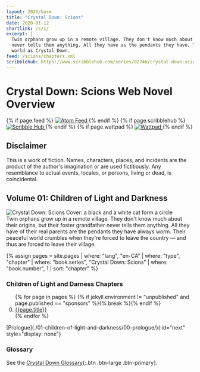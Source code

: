 ```yaml
---
layout: 2020/base
title: "Crystal Down: Scions"
date: 2020-01-12
shortlink: /s/1/
excerpt: |
  Twin orphans grow up in a remote village. They don't know much about their origins but their foster
  never tells them anything. All they have as the pendants they have. This is a story set in the same
  world as Crystal Down.
feed: /scions/chapters.xml
scribblehub: https://www.scribblehub.com/series/82746/crystal-down-scions-children-of-light-and-darkness/
---
```

<script type="application/ld+json">
{
  "@context": "https://schema.org",
  "@type": "BreadcrumbList",
  "itemListElement": [{
    "@type": "ListItem",
    "position": 0,
    "name": "{{ site.title }}",
    "item": "{{ "/" | absolute_url }}"
  }, {
    "@type": "ListItem",
    "position": 1,
    "name": "Crystal Down: Scions",
    "item": "{{ page.url | absolute_url }}"
  }]
}
</script>
<script type="application/ld+json">
{
  "@context": "https://schema.org",
  "@type": "Book",
  "url": "{{ page.url | absolute_url }}",
  "name": "Crystal Down Scions 01: Children of of Light and Darkness",
  "position": "1",
  "copyrightYear": "2020",
  "inLanguage": "en-CA",
  "author": {
    "@type": "Person",
    "name": "{{ site.data.staff[page.author].name }}",
    "url": "{{ site.data.staff[page.author].url }}"
  },
  "publisher": {
    "@type": "Person",
    "name": "{{ site.data.staff[page.author].name }}",
    "url": "{{ site.data.staff[page.author].url }}"
  }
}
</script>

<!-- markdownlint-disable MD025 -->
# Crystal Down: Scions Web Novel Overview

<!-- markdownlint-disable MD033 -->
<p class="social icons">
  {% if page.feed %}
  <link rel="alternate" type="application/atom+xml" href="{{ page.feed | absolute_url }}" title="{{ page.book.title }} Chapters Atom Feed">
  <a rel="alternate" type="application/atom+xml"
   href="{{ page.feed | absolute_url }}"
   title="{{ page.book.title }} Chapters Atom Feed">
    <img src="{{ '/assets/images/feed.png' | prepend: site.static_url | absolute_url }}" alt="Atom Feed">
  </a>
  {% endif %}
  {% if page.scribblehub %}
  <a href="{{ page.scribblehub }}" rel="alternate"
    target="_blank" rel="noopener nofollow" title="{{ page.book.title }} on Scribble Hub">
    <img src="{{ '/assets/images/scribblehub.png' | prepend: site.static_url | absolute_url }}" alt="Scribble Hub">
  </a>
  {% endif %}
  {% if page.wattpad %}
  <a href="{{ page.wattpad }}" rel="alternate"
    target="_blank" rel="noopener nofollow" title="{{ page.book.title }} on Wattpad">
    <img src="{{ '/assets/images/wattpad.png' | prepend: site.static_url | absolute_url }}" alt="Wattpad">
  </a>
  {% endif %}
</p>
<!-- markdownlint-enable MD033 -->

## Disclaimer

This is a work of fiction.
Names, characters, places, and incidents are the product of the author's imagination or are used fictitiously.
Any resemblance to actual events, locales, or persons, living or dead, is coincidental.


## Volume 01: Children of Light and Darkness

<!-- markdownlint-disable MD033 -->
<div class="row">

<div class="col-12 col-md-3">
<img src="{{ page.path | replace: 'index.md', 'thumbnail.png' | prepend: '/' | prepend: site.static_url }}" alt="Crystal Down: Scions Cover: a black and a white cat form a circle">
</div>
<div class="col-12 col-md-9">
Twin orphans grow up in a remote village. They don't know much about their
origins, but their foster grandfather never tells them anything. All they have
of their real parents are the pendants they have always worm. Their peaceful
world crumbles when they're forced to leave the country — and thus are forced to
leave their village.

{% assign pages = site.pages
  | where: "lang", "en-CA"
  | where: "type", "chapter"
  | where: "book.series", "Crystal Down: Scions"
  | where: "book.number", 1
  | sort: "chapter" %}
<h3 class="mt-3">Children of Light and Darness Chapters</h3>

<ol start="0">{% for page in pages %}
{% if jekyll.environment != "unpublished" and page.published == "sponsors" %}{% break %}{% endif %}
  <li><a href="{{ page.url }}">{{page.title}}</a></li>{% endfor %}
</ol>
<!-- markdownlint-enable MD033 -->
</div>
</div>
[Prologue](./01-children-of-light-and-darkness/00-prologue/){:id="next" style="display: none"}

### Glossary

See the [Crystal Down Glossary](/crystaldown/glossary/){:.btn .btn-large .btn-primary}.

